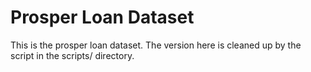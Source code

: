 # Prosper Loan Dataset

This is the prosper loan dataset. The version here is cleaned up by the script in the scripts/ directory.
